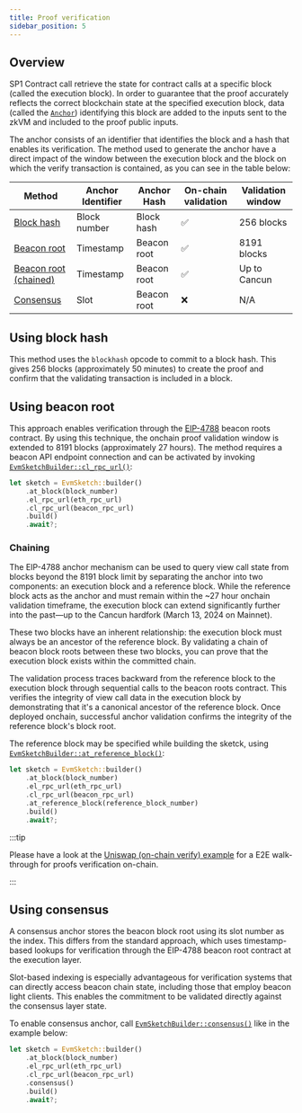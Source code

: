 ```yaml
---
title: Proof verification
sidebar_position: 5
---
```


## Overview

SP1 Contract call retrieve the state for contract calls at a specific block (called the execution block). In order to guarantee that the proof accurately reflects the correct blockchain state at the specified execution block, data (called the [`Anchor`]) identifying this block are added to the inputs sent to the zkVM and included to the proof public inputs.

The anchor consists of an identifier that identifies the block and a hash that enables its verification. The method used to generate the anchor have a direct impact of the window between the execution block and the block on which the verify transaction is contained, as you can see in the table below:

| Method                              | Anchor Identifier | Anchor Hash | On-chain validation | Validation window |
|-------------------------------------|-------------------|-------------|---------------------|-------------------|
| [Block hash](#using-block-hash)     | Block number      | Block hash  | ✅                  | 256 blocks        |
| [Beacon root](#using-beacon-root)   | Timestamp         | Beacon root | ✅                  | 8191 blocks       |
| [Beacon root (chained)](#chaining)  | Timestamp         | Beacon root | ✅                  | Up to Cancun      |
| [Consensus](#using-consensus)       | Slot              | Beacon root | ❌                  | N/A               |

## Using block hash

This method uses the `blockhash` opcode to commit to a block hash. This gives 256 blocks (approximately 50 minutes) to create the proof and confirm that the validating transaction is included in a block.

## Using beacon root

This approach enables verification through the [EIP-4788](https://eips.ethereum.org/EIPS/eip-4788) beacon roots contract. By using this technique, the onchain proof validation window is extended to 8191 blocks (approximately 27 hours). The method requires a beacon API endpoint connection and can be activated by invoking [`EvmSketchBuilder::cl_rpc_url()`]:

```rust
let sketch = EvmSketch::builder()
    .at_block(block_number)
    .el_rpc_url(eth_rpc_url)
    .cl_rpc_url(beacon_rpc_url)
    .build()
    .await?;
```

### Chaining

The EIP-4788 anchor mechanism can be used to query view call state from blocks beyond the 8191 block limit by separating the anchor into two components: an execution block and a reference block. While the reference block acts as the anchor and must remain within the ~27 hour onchain validation timeframe, the execution block can extend significantly further into the past—up to the Cancun hardfork (March 13, 2024 on Mainnet).

These two blocks have an inherent relationship: the execution block must always be an ancestor of the reference block. By validating a chain of beacon block roots between these two blocks, you can prove that the execution block exists within the committed chain.

The validation process traces backward from the reference block to the execution block through sequential calls to the beacon roots contract. This verifies the integrity of view call data in the execution block by demonstrating that it's a canonical ancestor of the reference block. Once deployed onchain, successful anchor validation confirms the integrity of the reference block's block root.

The reference block may be specified while building the sketck, using [`EvmSketchBuilder::at_reference_block()`]:

```rust
let sketch = EvmSketch::builder()
    .at_block(block_number)
    .el_rpc_url(eth_rpc_url)
    .cl_rpc_url(beacon_rpc_url)
    .at_reference_block(reference_block_number)
    .build()
    .await?;
```

:::tip

Please have a look at the [Uniswap (on-chain verify) example](./examples.md#uniswap-on-chain-verify) for a E2E walk-through for proofs verification on-chain.

:::

## Using consensus

A consensus anchor stores the beacon block root using its slot number as the index. This differs from the standard approach, which uses timestamp-based lookups for verification through the EIP-4788 beacon root contract at the execution layer.

Slot-based indexing is especially advantageous for verification systems that can directly access beacon chain state, including those that employ beacon light clients. This enables the commitment to be validated directly against the consensus layer state.

To enable consensus anchor, call [`EvmSketchBuilder::consensus()`] like in the example below:

```rust
let sketch = EvmSketch::builder()
    .at_block(block_number)
    .el_rpc_url(eth_rpc_url)
    .cl_rpc_url(beacon_rpc_url)
    .consensus()
    .build()
    .await?;
```

[`Anchor`]: pathname:///api/sp1_cc_client_executor/enum.Anchor.html
[`EvmSketchBuilder::cl_rpc_url()`]: pathname:///api/sp1_cc_host_executor/struct.EvmSketchBuilder.html#method.cl_rpc_url
[`EvmSketchBuilder::at_reference_block()`]: pathname:///api/sp1_cc_host_executor/struct.EvmSketchBuilder.html#method.at_reference_block
[`EvmSketchBuilder::consensus()`]: pathname:///api/sp1_cc_host_executor/struct.EvmSketchBuilder.html#method.consensus
